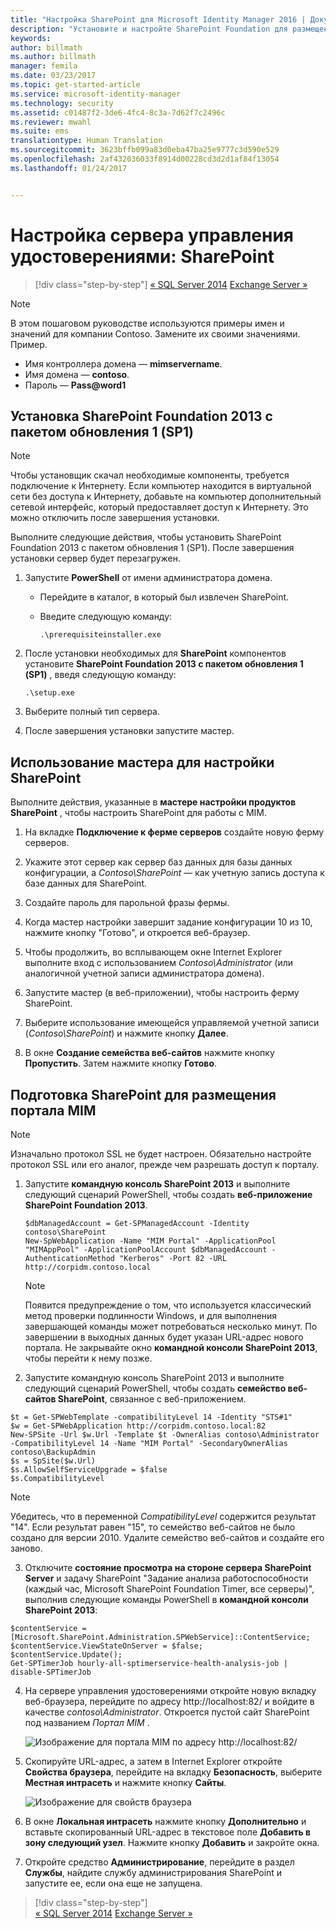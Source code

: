 ```yaml
---
title: "Настройка SharePoint для Microsoft Identity Manager 2016 | Документация Майкрософт"
description: "Установите и настройте SharePoint Foundation для размещения страницы портала MIM."
keywords: 
author: billmath
ms.author: billmath
manager: femila
ms.date: 03/23/2017
ms.topic: get-started-article
ms.service: microsoft-identity-manager
ms.technology: security
ms.assetid: c01487f2-3de6-4fc4-8c3a-7d62f7c2496c
ms.reviewer: mwahl
ms.suite: ems
translationtype: Human Translation
ms.sourcegitcommit: 3623bffb099a83d0eba47ba25e9777c3d590e529
ms.openlocfilehash: 2af432036033f8914d00228cd3d2d1af84f13054
ms.lasthandoff: 01/24/2017


---
```


# <a name="set-up-an-identity-management-server-sharepoint"></a>Настройка сервера управления удостоверениями: SharePoint

>[!div class="step-by-step"]
[« SQL Server 2014](prepare-server-sql2014.md)
[Exchange Server »](prepare-server-exchange.md)

> [!NOTE]
> В этом пошаговом руководстве используются примеры имен и значений для компании Contoso. Замените их своими значениями. Пример.
> - Имя контроллера домена — **mimservername**.
> - Имя домена — **contoso**.
> - Пароль — **Pass@word1**


## <a name="install-sharepoint-foundation-2013-with-sp1"></a>Установка **SharePoint Foundation 2013 с пакетом обновления 1 (SP1)**

> [!NOTE]
> Чтобы установщик скачал необходимые компоненты, требуется подключение к Интернету. Если компьютер находится в виртуальной сети без доступа к Интернету, добавьте на компьютер дополнительный сетевой интерфейс, который предоставляет доступ к Интернету. Это можно отключить после завершения установки.

Выполните следующие действия, чтобы установить SharePoint Foundation 2013 с пакетом обновления 1 (SP1). После завершения установки сервер будет перезагружен.

1.  Запустите **PowerShell** от имени администратора домена.

    -   Перейдите в каталог, в который был извлечен SharePoint.

    -   Введите следующую команду:

        ```
        .\prerequisiteinstaller.exe
        ```

2.  После установки необходимых для **SharePoint** компонентов установите **SharePoint Foundation 2013 с пакетом обновления 1 (SP1)** , введя следующую команду:

    ```
    .\setup.exe
    ```

3.  Выберите полный тип сервера.

4.  После завершения установки запустите мастер.

## <a name="run-the-wizard-to-configure-sharepoint"></a>Использование мастера для настройки SharePoint

Выполните действия, указанные в **мастере настройки продуктов SharePoint** , чтобы настроить SharePoint для работы с MIM.

1. На вкладке **Подключение к ферме серверов** создайте новую ферму серверов.

2. Укажите этот сервер как сервер баз данных для базы данных конфигурации, а *Contoso\SharePoint* — как учетную запись доступа к базе данных для SharePoint.

3. Создайте пароль для парольной фразы фермы.

4. Когда мастер настройки завершит задание конфигурации 10 из 10, нажмите кнопку "Готово", и откроется веб-браузер.

5. Чтобы продолжить, во всплывающем окне Internet Explorer выполните вход с использованием *Contoso\Administrator* (или аналогичной учетной записи администратора домена).

6. Запустите мастер (в веб-приложении), чтобы настроить ферму SharePoint.

7. Выберите использование имеющейся управляемой учетной записи (*Contoso\SharePoint*) и нажмите кнопку **Далее**.

8. В окне **Создание семейства веб-сайтов** нажмите кнопку **Пропустить**.  Затем нажмите кнопку **Готово**.

## <a name="prepare-sharepoint-to-host-the-mim-portal"></a>Подготовка SharePoint для размещения портала MIM

> [!NOTE]
> Изначально протокол SSL не будет настроен. Обязательно настройте протокол SSL или его аналог, прежде чем разрешать доступ к порталу.

1. Запустите **командную консоль SharePoint 2013** и выполните следующий сценарий PowerShell, чтобы создать **веб-приложение SharePoint Foundation 2013**.

    ```
    $dbManagedAccount = Get-SPManagedAccount -Identity contoso\SharePoint
    New-SpWebApplication -Name "MIM Portal" -ApplicationPool "MIMAppPool" -ApplicationPoolAccount $dbManagedAccount -AuthenticationMethod "Kerberos" -Port 82 -URL http://corpidm.contoso.local
    ```

    > [!NOTE]
    > Появится предупреждение о том, что используется классический метод проверки подлинности Windows, и для выполнения завершающей команды может потребоваться несколько минут. По завершении в выходных данных будет указан URL-адрес нового портала. Не закрывайте окно **командной консоли SharePoint 2013**, чтобы перейти к нему позже.

2. Запустите командную консоль SharePoint 2013 и выполните следующий сценарий PowerShell, чтобы создать **семейство веб-сайтов SharePoint**, связанное с веб-приложением.

  ```
  $t = Get-SPWebTemplate -compatibilityLevel 14 -Identity "STS#1"
  $w = Get-SPWebApplication http://corpidm.contoso.local:82
  New-SPSite -Url $w.Url -Template $t -OwnerAlias contoso\Administrator
  -CompatibilityLevel 14 -Name "MIM Portal" -SecondaryOwnerAlias contoso\BackupAdmin
  $s = SpSite($w.Url)
  $s.AllowSelfServiceUpgrade = $false
  $s.CompatibilityLevel
  ```

  > [!NOTE]
  > Убедитесь, что в переменной *CompatibilityLevel* содержится результат "14". Если результат равен "15", то семейство веб-сайтов не было создано для версии 2010. Удалите семейство веб-сайтов и создайте его заново.

3. Отключите **состояние просмотра на стороне сервера SharePoint Server** и задачу SharePoint "Задание анализа работоспособности (каждый час, Microsoft SharePoint Foundation Timer, все серверы)", выполнив следующие команды PowerShell в **командной консоли SharePoint 2013**:

  ```
  $contentService = [Microsoft.SharePoint.Administration.SPWebService]::ContentService;
  $contentService.ViewStateOnServer = $false;
  $contentService.Update();
  Get-SPTimerJob hourly-all-sptimerservice-health-analysis-job | disable-SPTimerJob
  ```

4. На сервере управления удостоверениями откройте новую вкладку веб-браузера, перейдите по адресу http://localhost:82/ и войдите в качестве *contoso\Administrator*.  Откроется пустой сайт SharePoint под названием *Портал MIM* .

    ![Изображение для портала MIM по адресу http://localhost:82/](media/MIM-DeploySP1.png)

5. Скопируйте URL-адрес, а затем в Internet Explorer откройте **Свойства браузера**, перейдите на вкладку **Безопасность**, выберите **Местная интрасеть** и нажмите кнопку **Сайты**.

    ![Изображение для свойств браузера](media/MIM-DeploySP2.png)

6. В окне **Локальная интрасеть** нажмите кнопку **Дополнительно** и вставьте скопированный URL-адрес в текстовое поле **Добавить в зону следующий узел**. Нажмите кнопку **Добавить** и закройте окна.

7. Откройте средство **Администрирование**, перейдите в раздел **Службы**, найдите службу администрирования SharePoint и запустите ее, если она еще не запущена.

>[!div class="step-by-step"]  
[« SQL Server 2014](prepare-server-sql2014.md)
[Exchange Server »](prepare-server-exchange.md)


